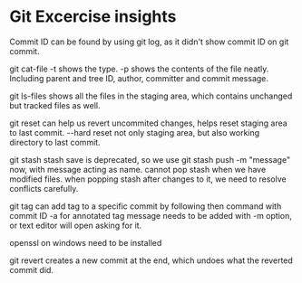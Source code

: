 # Git Excercise insights

Commit ID can be found by using git log, as it didn't show commit ID on git commit.

git cat-file
-t shows the type.
-p shows the contents of the file neatly. Including parent and tree ID, author, committer and commit message.

git ls-files shows all the files in the staging area, which contains unchanged but tracked files as well.

git reset can help us revert uncommited changes, helps reset staging area to last commit.
--hard reset not only staging area, but also working directory to last commit.

git stash
stash save is deprecated, so we use git stash push -m "message" now, with message acting as name.
cannot pop stash when we have modified files.
when popping stash after changes to it, we need to resolve conflicts carefully.

git tag
can add tag to a specific commit by following then command with commit ID
-a for annotated tag message needs to be added with -m option, or text editor will open asking for it.

openssl on windows need to be installed

git revert creates a new commit at the end, which undoes what the reverted commit did.

